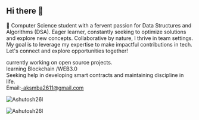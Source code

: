 ## Hi there 👋
🚀 Computer Science student with a fervent passion for Data Structures and Algorithms (DSA). Eager learner, constantly seeking to optimize solutions and explore new concepts. Collaborative by nature, I thrive in team settings. My goal is to leverage my expertise to make impactful contributions in tech. Let's connect and explore opportunities together!
<br>

currently working on open source projects.<br>
learning Blockchain /WEB3.0<br>
Seeking help in developing smart contracts and maintaining discipline in life.<br>
Email:-aksmba2611@gmail.com

<p><img align="center" src="https://github-readme-stats.vercel.app/api/top-langs?username=Ashutosh26l&show_icons=true&locale=en&layout=compact&theme=dark" alt="Ashutosh26l" /></p>

<p><img align="center" src="https://github-readme-streak-stats.herokuapp.com/?user=Ashutosh26l&theme=dark" alt="Ashutosh26l" /></p>




